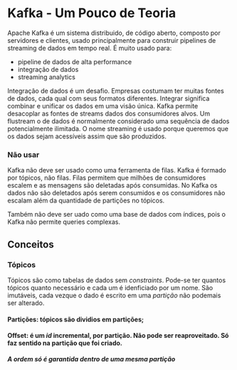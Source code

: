 # Kafka - Um Pouco de Teoria

Apache Kafka é um sistema distribuido, de código aberto, composto por servidores e clientes, usado principalmente para construir pipelines de streaming de dados em tempo real.
É muito usado para:
- pipeline de dados de alta performance
- integração de dados
- streaming analytics

Integração de dados é um desafio. Empresas costumam ter muitas fontes de dados, cada qual com seus formatos diferentes. Integrar significa combinar e unificar os dados em uma visão única. Kafka permite desacoplar as fontes de streams dados dos consumidores alvos. 
Um flustream o de dados é normalmente considerado uma sequência de dados potencialmente ilimitada. O nome streaming é usado porque queremos que os dados sejam acessíveis assim que são produzidos.

### Não usar

Kafka não deve ser usado como uma ferramenta de filas. Kafka é formado por tópicos, não filas. Filas permitem que milhões de consumidores escalem e as mensagens são deletadas após consumidas. No Kafka os dados não são deletados após serem consumidos e os consumidores não escalam além da quantidade de partições no tópicos. 

Também não deve ser uado como uma base de dados com índices, pois o Kafka não permite queries complexas.

## Conceitos

### Tópicos

Tópicos são como tabelas de dados sem *constraints*.  Pode-se ter quantos tópicos quanto necessário e cada um é idenficiado por um nome. São imutáveis, cada vezque o dado é escrito em uma *partição* não podemais ser alterado.

#### Partições: tópicos são dividios em partições;
#### Offset: é um *id* incremental, por partição. Não pode ser reaproveitado. Só faz sentido na partição que foi criado.

***A ordem só é garantida dentro de uma mesma partição***

